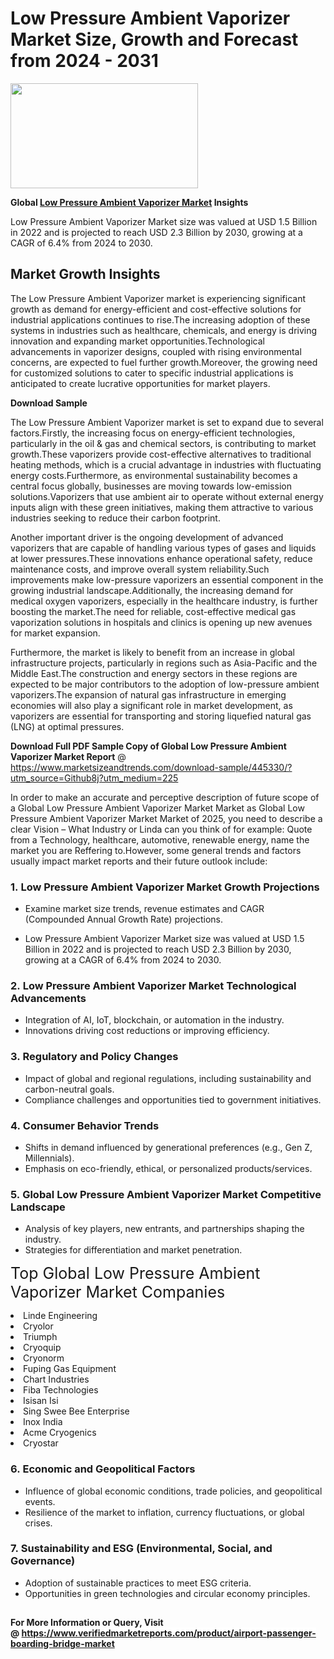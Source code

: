 <H1>Low Pressure Ambient Vaporizer Market Size, Growth and Forecast from 2024 - 2031</H1><img class="aligncenter size-medium wp-image-584254" src="https://thirdeyenews.in/wp-content/uploads/2024/09/Global-Market-Research-300x168.jpeg" alt="" width="300" height="168" /><p><strong>Global&nbsp;<a href="https://www.marketsizeandtrends.com/download-sample/445330/?utm_source=Github8j?utm_medium=225">Low Pressure Ambient Vaporizer Market</a> Insights</strong></p><p>Low Pressure Ambient Vaporizer Market size was valued at USD 1.5 Billion in 2022 and is projected to reach USD 2.3 Billion by 2030, growing at a CAGR of 6.4% from 2024 to 2030.</p><p><h2>Market Growth Insights</h2> <p>The Low Pressure Ambient Vaporizer market is experiencing significant growth as demand for energy-efficient and cost-effective solutions for industrial applications continues to rise.The increasing adoption of these systems in industries such as healthcare, chemicals, and energy is driving innovation and expanding market opportunities.Technological advancements in vaporizer designs, coupled with rising environmental concerns, are expected to fuel further growth.Moreover, the growing need for customized solutions to cater to specific industrial applications is anticipated to create lucrative opportunities for market players.</p> <p><strong>Download Sample</strong></p> <p>The Low Pressure Ambient Vaporizer market is set to expand due to several factors.Firstly, the increasing focus on energy-efficient technologies, particularly in the oil & gas and chemical sectors, is contributing to market growth.These vaporizers provide cost-effective alternatives to traditional heating methods, which is a crucial advantage in industries with fluctuating energy costs.Furthermore, as environmental sustainability becomes a central focus globally, businesses are moving towards low-emission solutions.Vaporizers that use ambient air to operate without external energy inputs align with these green initiatives, making them attractive to various industries seeking to reduce their carbon footprint.</p> <p>Another important driver is the ongoing development of advanced vaporizers that are capable of handling various types of gases and liquids at lower pressures.These innovations enhance operational safety, reduce maintenance costs, and improve overall system reliability.Such improvements make low-pressure vaporizers an essential component in the growing industrial landscape.Additionally, the increasing demand for medical oxygen vaporizers, especially in the healthcare industry, is further boosting the market.The need for reliable, cost-effective medical gas vaporization solutions in hospitals and clinics is opening up new avenues for market expansion.</p> <p>Furthermore, the market is likely to benefit from an increase in global infrastructure projects, particularly in regions such as Asia-Pacific and the Middle East.The construction and energy sectors in these regions are expected to be major contributors to the adoption of low-pressure ambient vaporizers.The expansion of natural gas infrastructure in emerging economies will also play a significant role in market development, as vaporizers are essential for transporting and storing liquefied natural gas (LNG) at optimal pressures.</p> <p><span class=""><strong>Download Full PDF Sample Copy of Global Low Pressure Ambient Vaporizer Market Report</strong> @ <a href="https://www.marketsizeandtrends.com/download-sample/445330/?utm_source=Github8j?utm_medium=225" target="_blank">https://www.marketsizeandtrends.com/download-sample/445330/?utm_source=Github8j?utm_medium=225</a></span></p><p>In order to make an accurate and perceptive description of future scope of a Global&nbsp;Low Pressure Ambient Vaporizer Market Market as Global&nbsp;Low Pressure Ambient Vaporizer Market Market of 2025, you need to describe a clear Vision &ndash; What Industry or Linda can you think of for example: Quote from a Technology, healthcare, automotive, renewable energy, name the market you are Reffering to.However, some general trends and factors usually impact market reports and their future outlook include:</p><h3>1.&nbsp;<strong>Low Pressure Ambient Vaporizer Market Growth Projections</strong></h3><ul><li>Examine market size trends, revenue estimates and CAGR (Compounded Annual Growth Rate) projections.</li><li><p>Low Pressure Ambient Vaporizer Market size was valued at USD 1.5 Billion in 2022 and is projected to reach USD 2.3 Billion by 2030, growing at a CAGR of 6.4% from 2024 to 2030.</p></li></ul><h3>2.&nbsp;<strong>Low Pressure Ambient Vaporizer Market Technological Advancements</strong></h3><ul><li>Integration of AI, IoT, blockchain, or automation in the industry.</li><li>Innovations driving cost reductions or improving efficiency.</li></ul><h3>3.&nbsp;<strong>Regulatory and Policy Changes</strong></h3><ul><li>Impact of global and regional regulations, including sustainability and carbon-neutral goals.</li><li>Compliance challenges and opportunities tied to government initiatives.</li></ul><h3>4.&nbsp;<strong>Consumer Behavior Trends</strong></h3><ul><li>Shifts in demand influenced by generational preferences (e.g., Gen Z, Millennials).</li><li>Emphasis on eco-friendly, ethical, or personalized products/services.</li></ul><h3>5.&nbsp;<strong>Global Low Pressure Ambient Vaporizer Market Competitive Landscape</strong></h3><ul><li>Analysis of key players, new entrants, and partnerships shaping the industry.</li><li>Strategies for differentiation and market penetration.</li></ul><p data-pm-slice="1 1 []"><span style="color: inherit; font-family: inherit; font-size: 25px;">Top Global Low Pressure Ambient Vaporizer Market Companies</span></p><div class="" data-test-id=""><p><li>Linde Engineering</li><li> Cryolor</li><li> Triumph</li><li> Cryoquip</li><li> Cryonorm</li><li> Fuping Gas Equipment</li><li> Chart Industries</li><li> Fiba Technologies</li><li> Isisan Isi</li><li> Sing Swee Bee Enterprise</li><li> Inox India</li><li> Acme Cryogenics</li><li> Cryostar</li></p></div><h3>6.&nbsp;<strong>Economic and Geopolitical Factors</strong></h3><ul><li>Influence of global economic conditions, trade policies, and geopolitical events.</li><li>Resilience of the market to inflation, currency fluctuations, or global crises.</li></ul><h3>7.&nbsp;<strong>Sustainability and ESG (Environmental, Social, and Governance)</strong></h3><ul><li>Adoption of sustainable practices to meet ESG criteria.</li><li>Opportunities in green technologies and circular economy principles.</li></ul><h2><strong style="font-size: 14px;">For More Information or Query, Visit @&nbsp;</strong><a style="background-color: #ffffff; font-size: 14px;" href="https://www.marketsizeandtrends.com/report/low-pressure-ambient-vaporizer-market/" target="_blank">https://www.verifiedmarketreports.com/product/airport-passenger-boarding-bridge-market</a></h2>